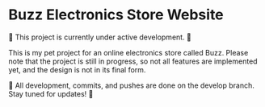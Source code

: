 <h1>Buzz Electronics Store Website</h1>
🚧 This project is currently under active development. 🚧

This is my pet project for an online electronics store called Buzz. Please note that the project is still in progress, so not all features are implemented yet, and the design is not in its final form.

🔹 All development, commits, and pushes are done on the develop branch.
Stay tuned for updates! 🚀
